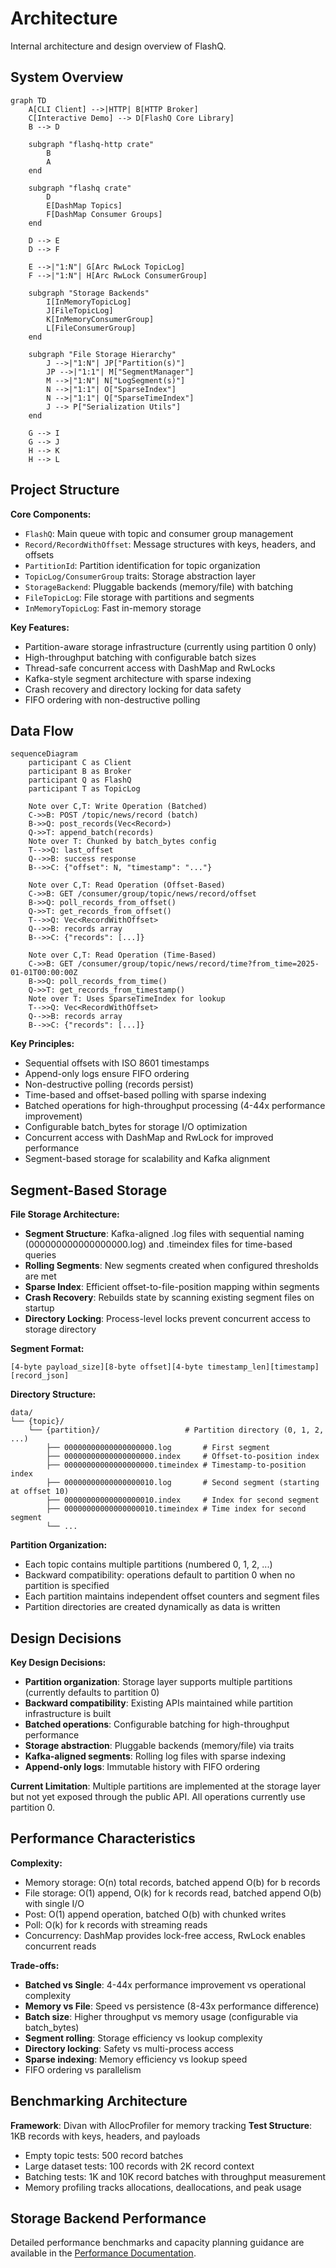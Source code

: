 # Architecture

Internal architecture and design overview of FlashQ.

## System Overview

```mermaid
graph TD
    A[CLI Client] -->|HTTP| B[HTTP Broker]
    C[Interactive Demo] --> D[FlashQ Core Library]
    B --> D

    subgraph "flashq-http crate"
        B
        A
    end

    subgraph "flashq crate"
        D
        E[DashMap Topics]
        F[DashMap Consumer Groups]
    end

    D --> E
    D --> F

    E -->|"1:N"| G[Arc RwLock TopicLog]
    F -->|"1:N"| H[Arc RwLock ConsumerGroup]

    subgraph "Storage Backends"
        I[InMemoryTopicLog]
        J[FileTopicLog]
        K[InMemoryConsumerGroup]
        L[FileConsumerGroup]
    end

    subgraph "File Storage Hierarchy"
        J -->|"1:N"| JP["Partition(s)"]
        JP -->|"1:1"| M["SegmentManager"]
        M -->|"1:N"| N["LogSegment(s)"]
        N -->|"1:1"| O["SparseIndex"]
        N -->|"1:1"| Q["SparseTimeIndex"]
        J --> P["Serialization Utils"]
    end

    G --> I
    G --> J
    H --> K
    H --> L
```

## Project Structure

**Core Components:**
- `FlashQ`: Main queue with topic and consumer group management
- `Record/RecordWithOffset`: Message structures with keys, headers, and offsets
- `PartitionId`: Partition identification for topic organization
- `TopicLog/ConsumerGroup` traits: Storage abstraction layer
- `StorageBackend`: Pluggable backends (memory/file) with batching
- `FileTopicLog`: File storage with partitions and segments
- `InMemoryTopicLog`: Fast in-memory storage

**Key Features:**
- Partition-aware storage infrastructure (currently using partition 0 only)
- High-throughput batching with configurable batch sizes
- Thread-safe concurrent access with DashMap and RwLocks
- Kafka-style segment architecture with sparse indexing
- Crash recovery and directory locking for data safety
- FIFO ordering with non-destructive polling

## Data Flow

```mermaid
sequenceDiagram
    participant C as Client
    participant B as Broker  
    participant Q as FlashQ
    participant T as TopicLog
    
    Note over C,T: Write Operation (Batched)
    C->>B: POST /topic/news/record (batch)
    B->>Q: post_records(Vec<Record>)
    Q->>T: append_batch(records)
    Note over T: Chunked by batch_bytes config
    T-->>Q: last_offset
    Q-->>B: success response
    B-->>C: {"offset": N, "timestamp": "..."}
    
    Note over C,T: Read Operation (Offset-Based)
    C->>B: GET /consumer/group/topic/news/record/offset
    B->>Q: poll_records_from_offset()  
    Q->>T: get_records_from_offset()
    T-->>Q: Vec<RecordWithOffset>
    Q-->>B: records array
    B-->>C: {"records": [...]}
    
    Note over C,T: Read Operation (Time-Based)
    C->>B: GET /consumer/group/topic/news/record/time?from_time=2025-01-01T00:00:00Z
    B->>Q: poll_records_from_time()
    Q->>T: get_records_from_timestamp()
    Note over T: Uses SparseTimeIndex for lookup
    T-->>Q: Vec<RecordWithOffset>
    Q-->>B: records array
    B-->>C: {"records": [...]}
```

**Key Principles:**
- Sequential offsets with ISO 8601 timestamps
- Append-only logs ensure FIFO ordering  
- Non-destructive polling (records persist)
- Time-based and offset-based polling with sparse indexing
- Batched operations for high-throughput processing (4-44x performance improvement)
- Configurable batch_bytes for storage I/O optimization
- Concurrent access with DashMap and RwLock for improved performance
- Segment-based storage for scalability and Kafka alignment

## Segment-Based Storage

**File Storage Architecture:**
- **Segment Structure**: Kafka-aligned .log files with sequential naming (000000000000000000.log) and .timeindex files for time-based queries
- **Rolling Segments**: New segments created when configured thresholds are met
- **Sparse Index**: Efficient offset-to-file-position mapping within segments
- **Crash Recovery**: Rebuilds state by scanning existing segment files on startup
- **Directory Locking**: Process-level locks prevent concurrent access to storage directory

**Segment Format:**
```
[4-byte payload_size][8-byte offset][4-byte timestamp_len][timestamp][record_json]
```

**Directory Structure:**
```
data/
└── {topic}/
    └── {partition}/                   # Partition directory (0, 1, 2, ...)
        ├── 00000000000000000000.log       # First segment
        ├── 00000000000000000000.index     # Offset-to-position index
        ├── 00000000000000000000.timeindex # Timestamp-to-position index
        ├── 00000000000000000010.log       # Second segment (starting at offset 10)
        ├── 00000000000000000010.index     # Index for second segment
        ├── 00000000000000000010.timeindex # Time index for second segment
        └── ...
```

**Partition Organization:**
- Each topic contains multiple partitions (numbered 0, 1, 2, ...)
- Backward compatibility: operations default to partition 0 when no partition is specified
- Each partition maintains independent offset counters and segment files
- Partition directories are created dynamically as data is written

## Design Decisions

**Key Design Decisions:**
- **Partition organization**: Storage layer supports multiple partitions (currently defaults to partition 0)
- **Backward compatibility**: Existing APIs maintained while partition infrastructure is built
- **Batched operations**: Configurable batching for high-throughput performance
- **Storage abstraction**: Pluggable backends (memory/file) via traits
- **Kafka-aligned segments**: Rolling log files with sparse indexing
- **Append-only logs**: Immutable history with FIFO ordering

**Current Limitation**: Multiple partitions are implemented at the storage layer but not yet exposed through the public API. All operations currently use partition 0.

## Performance Characteristics

**Complexity:**
- Memory storage: O(n) total records, batched append O(b) for b records
- File storage: O(1) append, O(k) for k records read, batched append O(b) with single I/O
- Post: O(1) append operation, batched O(b) with chunked writes
- Poll: O(k) for k records with streaming reads
- Concurrency: DashMap provides lock-free access, RwLock enables concurrent reads

**Trade-offs:**
- **Batched vs Single**: 4-44x performance improvement vs operational complexity
- **Memory vs File**: Speed vs persistence (8-43x performance difference)
- **Batch size**: Higher throughput vs memory usage (configurable via batch_bytes)
- **Segment rolling**: Storage efficiency vs lookup complexity
- **Directory locking**: Safety vs multi-process access
- **Sparse indexing**: Memory efficiency vs lookup speed
- FIFO ordering vs parallelism

## Benchmarking Architecture

**Framework**: Divan with AllocProfiler for memory tracking
**Test Structure**: 1KB records with keys, headers, and payloads
- Empty topic tests: 500 record batches  
- Large dataset tests: 100 records with 2K record context
- Batching tests: 1K and 10K record batches with throughput measurement
- Memory profiling tracks allocations, deallocations, and peak usage

## Storage Backend Performance

Detailed performance benchmarks and capacity planning guidance are available in the [Performance Documentation](performance.md).
